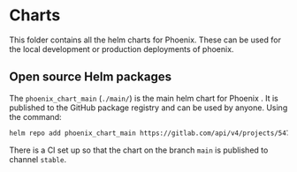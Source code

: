 # Charts

This folder contains all the helm charts for Phoenix. These can be used for the local development
or production deployments of phoenix.

## Open source Helm packages

The `phoenix_chart_main` (`./main/`) is the main helm chart for Phoenix . It is published to the
GitHub package registry and can be used by anyone. Using the command:
```bash
helm repo add phoenix_chart_main https://gitlab.com/api/v4/projects/54715878/packages/helm/stable
```

There is a CI set up so that the chart on the branch `main` is published to channel `stable`.
